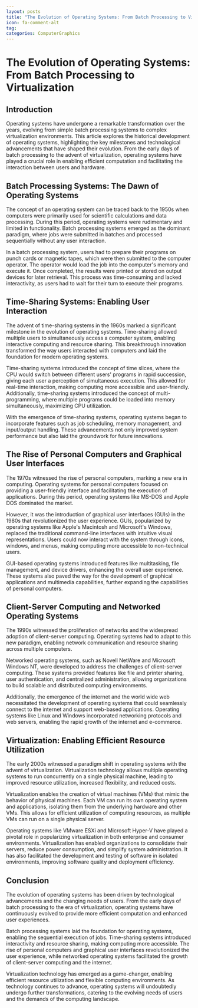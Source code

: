 ```yaml
---
layout: posts
title: "The Evolution of Operating Systems: From Batch Processing to Virtualization"
icon: fa-comment-alt
tag:      
categories: ComputerGraphics
---
```



# The Evolution of Operating Systems: From Batch Processing to Virtualization

## Introduction

Operating systems have undergone a remarkable transformation over the years, evolving from simple batch processing systems to complex virtualization environments. This article explores the historical development of operating systems, highlighting the key milestones and technological advancements that have shaped their evolution. From the early days of batch processing to the advent of virtualization, operating systems have played a crucial role in enabling efficient computation and facilitating the interaction between users and hardware.

## Batch Processing Systems: The Dawn of Operating Systems

The concept of an operating system can be traced back to the 1950s when computers were primarily used for scientific calculations and data processing. During this period, operating systems were rudimentary and limited in functionality. Batch processing systems emerged as the dominant paradigm, where jobs were submitted in batches and processed sequentially without any user interaction.

In a batch processing system, users had to prepare their programs on punch cards or magnetic tapes, which were then submitted to the computer operator. The operator would load the job into the computer's memory and execute it. Once completed, the results were printed or stored on output devices for later retrieval. This process was time-consuming and lacked interactivity, as users had to wait for their turn to execute their programs.

## Time-Sharing Systems: Enabling User Interaction

The advent of time-sharing systems in the 1960s marked a significant milestone in the evolution of operating systems. Time-sharing allowed multiple users to simultaneously access a computer system, enabling interactive computing and resource sharing. This breakthrough innovation transformed the way users interacted with computers and laid the foundation for modern operating systems.

Time-sharing systems introduced the concept of time slices, where the CPU would switch between different users' programs in rapid succession, giving each user a perception of simultaneous execution. This allowed for real-time interaction, making computing more accessible and user-friendly. Additionally, time-sharing systems introduced the concept of multi-programming, where multiple programs could be loaded into memory simultaneously, maximizing CPU utilization.

With the emergence of time-sharing systems, operating systems began to incorporate features such as job scheduling, memory management, and input/output handling. These advancements not only improved system performance but also laid the groundwork for future innovations.

## The Rise of Personal Computers and Graphical User Interfaces

The 1970s witnessed the rise of personal computers, marking a new era in computing. Operating systems for personal computers focused on providing a user-friendly interface and facilitating the execution of applications. During this period, operating systems like MS-DOS and Apple DOS dominated the market.

However, it was the introduction of graphical user interfaces (GUIs) in the 1980s that revolutionized the user experience. GUIs, popularized by operating systems like Apple's Macintosh and Microsoft's Windows, replaced the traditional command-line interfaces with intuitive visual representations. Users could now interact with the system through icons, windows, and menus, making computing more accessible to non-technical users.

GUI-based operating systems introduced features like multitasking, file management, and device drivers, enhancing the overall user experience. These systems also paved the way for the development of graphical applications and multimedia capabilities, further expanding the capabilities of personal computers.

## Client-Server Computing and Networked Operating Systems

The 1990s witnessed the proliferation of networks and the widespread adoption of client-server computing. Operating systems had to adapt to this new paradigm, enabling network communication and resource sharing across multiple computers.

Networked operating systems, such as Novell NetWare and Microsoft Windows NT, were developed to address the challenges of client-server computing. These systems provided features like file and printer sharing, user authentication, and centralized administration, allowing organizations to build scalable and distributed computing environments.

Additionally, the emergence of the internet and the world wide web necessitated the development of operating systems that could seamlessly connect to the internet and support web-based applications. Operating systems like Linux and Windows incorporated networking protocols and web servers, enabling the rapid growth of the internet and e-commerce.

## Virtualization: Enabling Efficient Resource Utilization

The early 2000s witnessed a paradigm shift in operating systems with the advent of virtualization. Virtualization technology allows multiple operating systems to run concurrently on a single physical machine, leading to improved resource utilization, increased flexibility, and reduced costs.

Virtualization enables the creation of virtual machines (VMs) that mimic the behavior of physical machines. Each VM can run its own operating system and applications, isolating them from the underlying hardware and other VMs. This allows for efficient utilization of computing resources, as multiple VMs can run on a single physical server.

Operating systems like VMware ESXi and Microsoft Hyper-V have played a pivotal role in popularizing virtualization in both enterprise and consumer environments. Virtualization has enabled organizations to consolidate their servers, reduce power consumption, and simplify system administration. It has also facilitated the development and testing of software in isolated environments, improving software quality and deployment efficiency.

## Conclusion

The evolution of operating systems has been driven by technological advancements and the changing needs of users. From the early days of batch processing to the era of virtualization, operating systems have continuously evolved to provide more efficient computation and enhanced user experiences.

Batch processing systems laid the foundation for operating systems, enabling the sequential execution of jobs. Time-sharing systems introduced interactivity and resource sharing, making computing more accessible. The rise of personal computers and graphical user interfaces revolutionized the user experience, while networked operating systems facilitated the growth of client-server computing and the internet.

Virtualization technology has emerged as a game-changer, enabling efficient resource utilization and flexible computing environments. As technology continues to advance, operating systems will undoubtedly undergo further transformations, catering to the evolving needs of users and the demands of the computing landscape.
